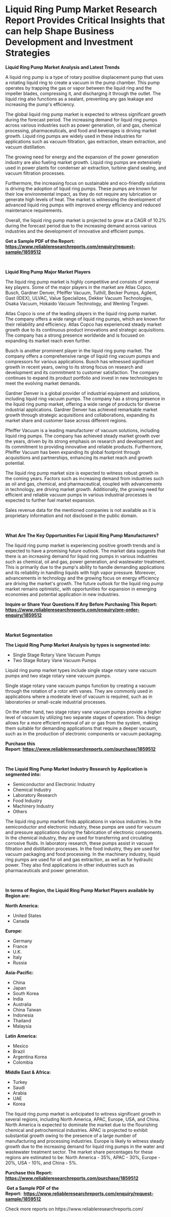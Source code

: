 <p><h1>Liquid Ring Pump Market Research Report Provides Critical Insights that can help Shape Business Development and Investment Strategies</h1></p><p><strong>Liquid Ring Pump Market Analysis and Latest Trends</strong></p>
<p><p>A liquid ring pump is a type of rotary positive displacement pump that uses a rotating liquid ring to create a vacuum in the pump chamber. This pump operates by trapping the gas or vapor between the liquid ring and the impeller blades, compressing it, and discharging it through the outlet. The liquid ring also functions as a sealant, preventing any gas leakage and increasing the pump's efficiency.</p><p>The global liquid ring pump market is expected to witness significant growth during the forecast period. The increasing demand for liquid ring pumps across various industries such as power generation, oil and gas, chemical processing, pharmaceuticals, and food and beverages is driving market growth. Liquid ring pumps are widely used in these industries for applications such as vacuum filtration, gas extraction, steam extraction, and vacuum distillation.</p><p>The growing need for energy and the expansion of the power generation industry are also fueling market growth. Liquid ring pumps are extensively used in power plants for condenser air extraction, turbine gland sealing, and vacuum filtration processes.</p><p>Furthermore, the increasing focus on sustainable and eco-friendly solutions is driving the adoption of liquid ring pumps. These pumps are known for their low environmental impact, as they do not require any lubrication or generate high levels of heat. The market is witnessing the development of advanced liquid ring pumps with improved energy efficiency and reduced maintenance requirements.</p><p>Overall, the liquid ring pump market is projected to grow at a CAGR of 10.2% during the forecast period due to the increasing demand across various industries and the development of innovative and efficient pumps.</p></p>
<p><strong>Get a Sample PDF of the Report:&nbsp; <a href="https://www.reliableresearchreports.com/enquiry/request-sample/1859512">https://www.reliableresearchreports.com/enquiry/request-sample/1859512</a></strong></p>
<p>&nbsp;</p>
<p><strong>Liquid Ring Pump Major Market Players</strong></p>
<p><p>The liquid ring pump market is highly competitive and consists of several key players. Some of the major players in the market are Atlas Copco, Busch, Gardner Denver, Pfeiffer Vacuum, Tuthill, Becker Pumps, Agilent, Gast (IDEX), ULVAC, Value Specializes, Dekker Vacuum Technologies, Osaka Vacuum, Hokaido Vacuum Technology, and Wenling Tingwei.</p><p>Atlas Copco is one of the leading players in the liquid ring pump market. The company offers a wide range of liquid ring pumps, which are known for their reliability and efficiency. Atlas Copco has experienced steady market growth due to its continuous product innovations and strategic acquisitions. The company has a strong presence worldwide and is focused on expanding its market reach even further.</p><p>Busch is another prominent player in the liquid ring pump market. The company offers a comprehensive range of liquid ring vacuum pumps and compressors for various applications. Busch has witnessed significant growth in recent years, owing to its strong focus on research and development and its commitment to customer satisfaction. The company continues to expand its product portfolio and invest in new technologies to meet the evolving market demands.</p><p>Gardner Denver is a global provider of industrial equipment and solutions, including liquid ring vacuum pumps. The company has a strong presence in the liquid ring pump market, offering a wide range of products for diverse industrial applications. Gardner Denver has achieved remarkable market growth through strategic acquisitions and collaborations, expanding its market share and customer base across different regions.</p><p>Pfeiffer Vacuum is a leading manufacturer of vacuum solutions, including liquid ring pumps. The company has achieved steady market growth over the years, driven by its strong emphasis on research and development and its commitment to providing innovative and reliable products. Furthermore, Pfeiffer Vacuum has been expanding its global footprint through acquisitions and partnerships, enhancing its market reach and growth potential.</p><p>The liquid ring pump market size is expected to witness robust growth in the coming years. Factors such as increasing demand from industries such as oil and gas, chemical, and pharmaceutical, coupled with advancements in technology, are driving market growth. Additionally, the growing need for efficient and reliable vacuum pumps in various industrial processes is expected to further fuel market expansion.</p><p>Sales revenue data for the mentioned companies is not available as it is proprietary information and not disclosed in the public domain.</p></p>
<p>&nbsp;</p>
<p><strong>What Are The Key Opportunities For Liquid Ring Pump Manufacturers?</strong></p>
<p><p>The liquid ring pump market is experiencing positive growth trends and is expected to have a promising future outlook. The market data suggests that there is an increasing demand for liquid ring pumps in various industries such as chemical, oil and gas, power generation, and wastewater treatment. This is primarily due to the pump's ability to handle demanding applications and its reliability in handling liquids with high vapor pressure. Moreover, advancements in technology and the growing focus on energy efficiency are driving the market's growth. The future outlook for the liquid ring pump market remains optimistic, with opportunities for expansion in emerging economies and potential application in new industries.</p></p>
<p><strong>Inquire or Share Your Questions If Any Before Purchasing This Report: <a href="https://www.reliableresearchreports.com/enquiry/pre-order-enquiry/1859512">https://www.reliableresearchreports.com/enquiry/pre-order-enquiry/1859512</a></strong></p>
<p>&nbsp;</p>
<p><strong>Market Segmentation</strong></p>
<p><strong>The Liquid Ring Pump Market Analysis by types is segmented into:</strong></p>
<p><ul><li>Single Stage Rotary Vane Vacuum Pumps</li><li>Two Stage Rotary Vane Vacuum Pumps</li></ul></p>
<p><p>Liquid ring pump market types include single stage rotary vane vacuum pumps and two stage rotary vane vacuum pumps. </p><p>Single stage rotary vane vacuum pumps function by creating a vacuum through the rotation of a rotor with vanes. They are commonly used in applications where a moderate level of vacuum is required, such as in laboratories or small-scale industrial processes.</p><p>On the other hand, two stage rotary vane vacuum pumps provide a higher level of vacuum by utilizing two separate stages of operation. This design allows for a more efficient removal of air or gas from the system, making them suitable for demanding applications that require a deeper vacuum, such as in the production of electronic components or vacuum packaging.</p></p>
<p><strong>Purchase this Report:&nbsp;<a href="https://www.reliableresearchreports.com/purchase/1859512">https://www.reliableresearchreports.com/purchase/1859512</a></strong></p>
<p>&nbsp;</p>
<p><strong>The Liquid Ring Pump Market Industry Research by Application is segmented into:</strong></p>
<p><ul><li>Semiconductor and Electronic Industry</li><li>Chemical Industry</li><li>Laboratory Research</li><li>Food Industry</li><li>Machinery Industry</li><li>Others</li></ul></p>
<p><p>The liquid ring pump market finds applications in various industries. In the semiconductor and electronic industry, these pumps are used for vacuum and pressure applications during the fabrication of electronic components. In the chemical industry, they are used for transferring and circulating corrosive fluids. In laboratory research, these pumps assist in vacuum filtration and distillation processes. In the food industry, they are used for vacuum packaging and food processing. In the machinery industry, liquid ring pumps are used for oil and gas extraction, as well as for hydraulic power. They also find applications in other industries such as pharmaceuticals and power generation.</p></p>
<p>&nbsp;</p>
<p><strong>In terms of Region, the Liquid Ring Pump Market Players available by Region are:</strong></p>
<p>
    <p> <strong> North America: </strong>
        <ul>
            <li>United States</li>
            <li>Canada</li>
        </ul>
        </p> 
    <p> <strong> Europe: </strong>
        <ul>
            <li>Germany</li>
            <li>France</li>
            <li>U.K.</li>
            <li>Italy</li>
            <li>Russia</li>
        </ul>
        </p> 
    <p> <strong> Asia-Pacific: </strong>
        <ul>
            <li>China</li>
            <li>Japan</li>
            <li>South Korea</li>
            <li>India</li>
            <li>Australia</li>
            <li>China Taiwan</li>
            <li>Indonesia</li>
            <li>Thailand</li>
            <li>Malaysia</li>
        </ul>
        </p> 
    <p> <strong> Latin America: </strong>
        <ul>
            <li>Mexico</li>
            <li>Brazil</li>
            <li>Argentina Korea</li>
            <li>Colombia</li>
        </ul>
        </p> 
    <p> <strong> Middle East & Africa: </strong>
        <ul>
            <li>Turkey</li>
            <li>Saudi</li>
            <li>Arabia</li>
            <li>UAE</li>
            <li>Korea</li>
        </ul>
    </p>
    </p>
<p><p>The liquid ring pump market is anticipated to witness significant growth in several regions, including North America, APAC, Europe, USA, and China. North America is expected to dominate the market due to the flourishing chemical and petrochemical industries. APAC is projected to exhibit substantial growth owing to the presence of a large number of manufacturing and processing industries. Europe is likely to witness steady growth due to the increasing demand for liquid ring pumps in the water and wastewater treatment sector. The market share percentages for these regions are estimated to be: North America - 35%, APAC - 30%, Europe - 20%, USA - 10%, and China - 5%.</p></p>
<p><strong>Purchase this Report: <a href="https://www.reliableresearchreports.com/purchase/1859512">https://www.reliableresearchreports.com/purchase/1859512</a></strong></p>
<p>&nbsp;<strong>Get a Sample PDF of the Report:&nbsp;&nbsp;<a href="https://www.reliableresearchreports.com/enquiry/request-sample/1859512">https://www.reliableresearchreports.com/enquiry/request-sample/1859512</a></strong></p>
<p><strong></strong></p>
<p>Check more reports on https://www.reliableresearchreports.com/</p>